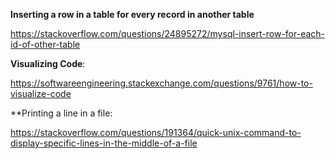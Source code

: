 **Inserting a row in a table for every record in another table**

https://stackoverflow.com/questions/24895272/mysql-insert-row-for-each-id-of-other-table

**Visualizing Code**:

https://softwareengineering.stackexchange.com/questions/9761/how-to-visualize-code


**Printing a line in a file:

https://stackoverflow.com/questions/191364/quick-unix-command-to-display-specific-lines-in-the-middle-of-a-file
